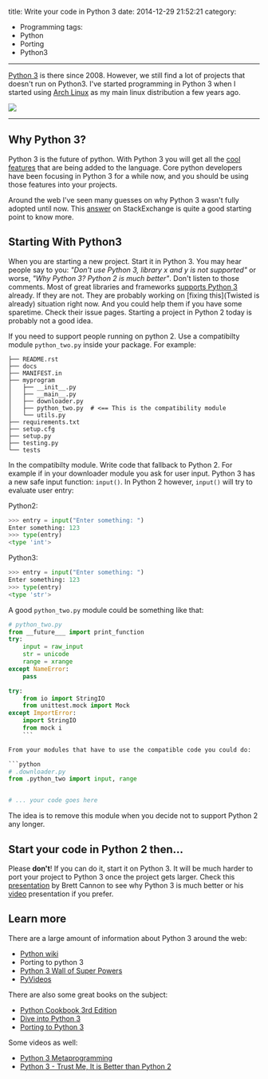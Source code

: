 title: Write your code in Python 3
date: 2014-12-29 21:52:21
category:
- Programming
tags:
- Python
- Porting
- Python3
---

[Python 3](https://www.python.org/download/releases/3.0/) is there since 2008. However, we still find a lot of projects that doesn't run on Python3. I've started programming in Python 3 when I started using [Arch Linux](https://www.archlinux.org/) as my main linux distribution a few years ago.


![](python3.svg)

----------


## Why Python 3?

Python 3 is the future of python. With Python 3 you will get all the [cool features](http://asmeurer.github.io/python3-presentation/slides.html#1) that are being added to the language. Core python developers have been focusing in Python 3 for a while now, and you should be using those features into your projects.

Around the web I've seen many guesses on why Python 3 wasn't fully adopted until now. This [answer](http://programmers.stackexchange.com/a/63935) on StackExchange is quite a good starting point to know more.


## Starting With Python3

When you are starting a new project. Start it in Python 3. You may hear people say to you: *"Don't use Python 3, library x and y is not supported"* or worse, *"Why Python 3? Python 2 is much better"*. Don't listen to those comments. Most of great libraries and frameworks [supports Python 3](https://python3wos.appspot.com/) already. If they are not. They are probably working on [fixing this](Twisted is already) situation right now. And you could help them if you have some sparetime. Check their issue pages. Starting a project in Python 2 today is probably not a good idea.


If you need to support people running on python 2. Use a compatibilty module `python_two.py` inside your package. For example:

```
├── README.rst
├── docs
├── MANIFEST.in
├── myprogram
│   ├── __init__.py
│   ├── __main__.py
│   ├── downloader.py
│   ├── python_two.py  # <== This is the compatibility module
│   └── utils.py
├── requirements.txt
├── setup.cfg
├── setup.py
├── testing.py
└── tests
```


In the compatibilty module. Write code that fallback to Python 2. For example if in your downloader module you ask for user input. Python 3 has a new safe input function: `input()`. In Python 2 however, `input()` will try to evaluate user entry:


Python2:

```python
>>> entry = input("Enter something: ")
Enter something: 123
>>> type(entry)
<type 'int'>
```

Python3:

```python
>>> entry = input("Enter something: ")
Enter something: 123
>>> type(entry)
<type 'str'>
```

A good `python_two.py` module could be something like that:

```python
# python_two.py
from __future___ import print_function
try:
    input = raw_input
    str = unicode
    range = xrange
except NameError:
    pass

try:
    from io import StringIO
    from unittest.mock import Mock
except ImportError:
    import StringIO
    from mock i
    ```

From your modules that have to use the compatible code you could do:

```python
# .downloader.py
from .python_two import input, range


# ... your code goes here
```

The idea is to remove this module when you decide not to support Python 2 any longer.

## Start your code in Python 2 then...

Please **don't**! If you can do it, start it on Python 3. It will be much harder to port your project to Python 3 once the project gets larger. Check this [presentation](https://speakerdeck.com/pyconslides/python-3-dot-3-trust-me-its-better-than-python-2-dot-7-by-dr-brett-cannon) by Brett Cannon to see why Python 3 is much better or his [video](https://www.youtube.com/watch?v=f_6vDi7ywuA) presentation if you prefer.


## Learn more

There are a large amount of information about Python 3 around the web:

+ [Python wiki](https://wiki.python.org/moin/Python2orPython3)
+ Porting to python 3
+ [Python 3 Wall of Super Powers](https://python3wos.appspot.com/)
+ [PyVideos](http://pyvideo.org)

There are also some great books on the subject:

+ [Python Cookbook 3rd Edition](http://chimera.labs.oreilly.com/books/1230000000393)
+ [Dive into Python 3](http://www.diveintopython3.net/)
+ [Porting to Python 3](http://python3porting.com)

Some videos as well:

+ [Python 3 Metaprogramming](https://www.youtube.com/watch?v=sPiWg5jSoZI)
+ [Python 3 - Trust Me, It is Better than Python 2](https://www.youtube.com/watch?v=sPiWg5jSoZI)

